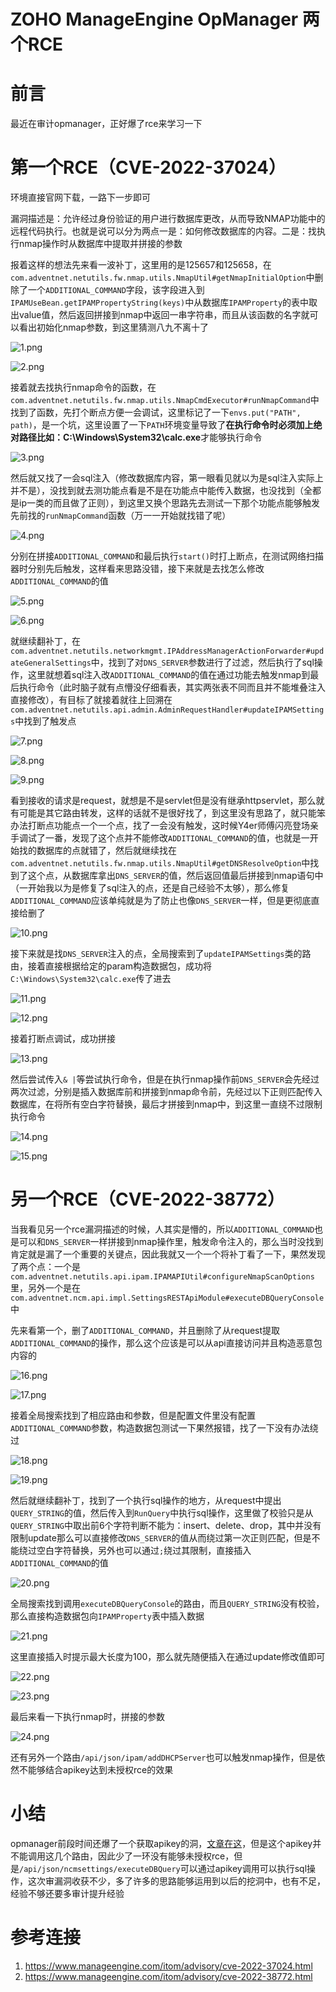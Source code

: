 # ZOHO ManageEngine OpManager 两个RCE


# 前言

最近在审计opmanager，正好爆了rce来学习一下

# 第一个RCE（CVE-2022-37024）

环境直接官网下载，一路下一步即可

漏洞描述是：允许经过身份验证的用户进行数据库更改，从而导致NMAP功能中的远程代码执行。也就是说可以分为两点一是：如何修改数据库的内容。二是：找执行nmap操作时从数据库中提取并拼接的参数

报着这样的想法先来看一波补丁，这里用的是125657和125658，在`com.adventnet.netutils.fw.nmap.utils.NmapUtil#getNmapInitialOption`中删除了一个`ADDITIONAL_COMMAND`字段，该字段进入到`IPAMUseBean.getIPAMPropertyString(keys)`中从数据库`IPAMProperty`的表中取出value值，然后返回拼接到nmap中返回一串字符串，而且从该函数的名字就可以看出初始化nmap参数，到这里猜测八九不离十了

![1.png](https://qiita-image-store.s3.ap-northeast-1.amazonaws.com/0/2513662/957066fa-b05b-8c2d-7e2d-8f396a2aafa4.png)

![2.png](https://qiita-image-store.s3.ap-northeast-1.amazonaws.com/0/2513662/87b6ee22-23c7-cbba-951a-16de3d2f0a9a.png)

接着就去找执行nmap命令的函数，在`com.adventnet.netutils.fw.nmap.utils.NmapCmdExecutor#runNmapCommand`中找到了函数，先打个断点方便一会调试，这里标记了一下`envs.put("PATH", path)`，是一个坑，这里设置了一下`PATH`环境变量导致了**在执行命令时必须加上绝对路径比如：C:\Windows\System32\calc.exe**才能够执行命令

![3.png](https://qiita-image-store.s3.ap-northeast-1.amazonaws.com/0/2513662/380e8d3d-03b4-513d-c281-3696683cbb95.png)

然后就又找了一会sql注入（修改数据库内容，第一眼看见就以为是sql注入实际上并不是），没找到就去测功能点看是不是在功能点中能传入数据，也没找到（全都是ip一类的而且做了正则），到这里又换个思路先去测试一下那个功能点能够触发先前找的`runNmapCommand`函数（万一一开始就找错了呢）

![4.png](https://qiita-image-store.s3.ap-northeast-1.amazonaws.com/0/2513662/adbdfc6d-ad7f-53f3-4fad-f32970bbbef2.png)

分别在拼接`ADDITIONAL_COMMAND`和最后执行`start()`时打上断点，在测试网络扫描器时分别先后触发，这样看来思路没错，接下来就是去找怎么修改`ADDITIONAL_COMMAND`的值

![5.png](https://qiita-image-store.s3.ap-northeast-1.amazonaws.com/0/2513662/ce1ff773-15df-a870-1b69-84af3630244f.png)

![6.png](https://qiita-image-store.s3.ap-northeast-1.amazonaws.com/0/2513662/0bbe5726-8705-3e3e-332a-9878c6da4bc8.png)

就继续翻补丁，在`com.adventnet.netutils.networkmgmt.IPAddressManagerActionForwarder#updateGeneralSettings`中，找到了对`DNS_SERVER`参数进行了过滤，然后执行了sql操作，这里就想着sql注入改`ADDITIONAL_COMMAND`的值在通过功能去触发nmap到最后执行命令（此时脑子就有点懵没仔细看表，其实两张表不同而且并不能堆叠注入直接修改），有目标了就接着就往上回溯在`com.adventnet.netutils.api.admin.AdminRequestHandler#updateIPAMSettings`中找到了触发点

![7.png](https://qiita-image-store.s3.ap-northeast-1.amazonaws.com/0/2513662/5c42e728-1874-3ecd-e422-34f5e614ff58.png)

![8.png](https://qiita-image-store.s3.ap-northeast-1.amazonaws.com/0/2513662/181ebe70-0da4-4d07-25a1-23f6e4cb3e89.png)

![9.png](https://qiita-image-store.s3.ap-northeast-1.amazonaws.com/0/2513662/6b81e4be-8000-5fe4-9b95-13d13b8970dc.png)

看到接收的请求是request，就想是不是servlet但是没有继承httpservlet，那么就有可能是其它路由转发，这样的话就不是很好找了，到这里没有思路了，就只能笨办法打断点功能点一个一个点，找了一会没有触发，这时候Y4er师傅闪亮登场亲手调试了一番，发现了这个点并不能修改`ADDITIONAL_COMMAND`的值，也就是一开始找的数据库的点就错了，然后就继续找在`com.adventnet.netutils.fw.nmap.utils.NmapUtil#getDNSResolveOption`中找到了这个点，从数据库拿出`DNS_SERVER`的值，然后返回值最后拼接到nmap语句中（一开始我以为是修复了sql注入的点，还是自己经验不太够），那么修复`ADDITIONAL_COMMAND`应该单纯就是为了防止也像`DNS_SERVER`一样，但是更彻底直接给删了

![10.png](https://qiita-image-store.s3.ap-northeast-1.amazonaws.com/0/2513662/70d52c81-c8fb-e030-97bc-7fc264a42614.png)

接下来就是找`DNS_SERVER`注入的点，全局搜索到了`updateIPAMSettings`类的路由，接着直接根据给定的param构造数据包，成功将`C:\Windows\System32\calc.exe`传了进去

![11.png](https://qiita-image-store.s3.ap-northeast-1.amazonaws.com/0/2513662/803270de-06af-19f8-5b7d-ac3fd282e0ed.png)

![12.png](https://qiita-image-store.s3.ap-northeast-1.amazonaws.com/0/2513662/e9a06fd4-57db-2655-bb4c-ecf33d0496e3.png)

接着打断点调试，成功拼接

![13.png](https://qiita-image-store.s3.ap-northeast-1.amazonaws.com/0/2513662/a886f0f1-6a2f-5c68-da7a-ee2c23eafb6c.png)

然后尝试传入`& |`等尝试执行命令，但是在执行nmap操作前`DNS_SERVER`会先经过两次过滤，分别是插入数据库前和拼接到nmap命令前，先经过以下正则匹配传入数据库，在将所有空白字符替换，最后才拼接到nmap中，到这里一直绕不过限制执行命令

![14.png](https://qiita-image-store.s3.ap-northeast-1.amazonaws.com/0/2513662/ec656e8d-8c6e-d5a4-1cfc-ea4961e36165.png)

![15.png](https://qiita-image-store.s3.ap-northeast-1.amazonaws.com/0/2513662/27baa3b2-0e1d-e37a-fdd5-cc1f62cc8ebd.png)

# 另一个RCE（CVE-2022-38772）

当我看见另一个rce漏洞描述的时候，人其实是懵的，所以`ADDITIONAL_COMMAND`也是可以和`DNS_SERVER`一样拼接到nmap操作里，触发命令注入的，那么当时没找到肯定就是漏了一个重要的关键点，因此我就又一个一个将补丁看了一下，果然发现了两个点：一个是`com.adventnet.netutils.api.ipam.IPAMAPIUtil#configureNmapScanOptions`里，另外一个是在`com.adventnet.ncm.api.impl.SettingsRESTApiModule#executeDBQueryConsole`中

先来看第一个，删了`ADDITIONAL_COMMAND`，并且删除了从request提取`ADDITIONAL_COMMAND`的操作，那么这个应该是可以从api直接访问并且构造恶意包内容的

![16.png](https://qiita-image-store.s3.ap-northeast-1.amazonaws.com/0/2513662/d2527964-96ca-cbd9-fabb-5c20245a12a4.png)

![17.png](https://qiita-image-store.s3.ap-northeast-1.amazonaws.com/0/2513662/0283773c-f877-3843-3d3b-db9c69fcb2ee.png)

接着全局搜索找到了相应路由和参数，但是配置文件里没有配置`ADDITIONAL_COMMAND`参数，构造数据包测试一下果然报错，找了一下没有办法绕过

![18.png](https://qiita-image-store.s3.ap-northeast-1.amazonaws.com/0/2513662/08b51ac4-6636-80fa-3757-0ec8307d33f7.png)

![19.png](https://qiita-image-store.s3.ap-northeast-1.amazonaws.com/0/2513662/860e3ebf-fc75-9f37-a04c-2a7d29ad623a.png)

然后就继续翻补丁，找到了一个执行sql操作的地方，从request中提出`QUERY_STRING`的值，然后传入到`RunQuery`中执行sql操作，这里做了校验只是从`QUERY_STRING`中取出前6个字符判断不能为：insert、delete、drop，其中并没有限制update那么可以直接修改`DNS_SERVER`的值从而绕过第一次正则匹配，但是不能绕过空白字符替换，另外也可以通过`;`绕过其限制，直接插入`ADDITIONAL_COMMAND`的值

![20.png](https://qiita-image-store.s3.ap-northeast-1.amazonaws.com/0/2513662/7970676b-8af2-963c-2100-0924a2b72201.png)

全局搜索找到调用`executeDBQueryConsole`的路由，而且`QUERY_STRING`没有校验，那么直接构造数据包向`IPAMProperty`表中插入数据

![21.png](https://qiita-image-store.s3.ap-northeast-1.amazonaws.com/0/2513662/7d9e0c80-aa5c-cee8-0e3b-a21a0d4db936.png)

这里直接插入时提示最大长度为100，那么就先随便插入在通过update修改值即可

![22.png](https://qiita-image-store.s3.ap-northeast-1.amazonaws.com/0/2513662/665d6406-00c3-bab9-c5ff-580f3403d0db.png)

![23.png](https://qiita-image-store.s3.ap-northeast-1.amazonaws.com/0/2513662/660a90a5-5f1d-d624-9220-ebbd28d69dbb.png)

最后来看一下执行nmap时，拼接的参数

![24.png](https://qiita-image-store.s3.ap-northeast-1.amazonaws.com/0/2513662/caa5162b-ca2d-bd47-f588-5b0148146e01.png)

还有另外一个路由`/api/json/ipam/addDHCPServer`也可以触发nmap操作，但是依然不能够结合apikey达到未授权rce的效果

# 小结

opmanager前段时间还爆了一个获取apikey的洞，[文章在这](https://y4er.com/posts/cve-2022-36923-manageengine-opmanager-getuserapikey-authentication-bypass/)，但是这个apikey并不能调用这几个路由，因此少了一环没有能够未授权rce，但是`/api/json/ncmsettings/executeDBQuery`可以通过apikey调用可以执行sql操作，这次审漏洞收获不少，多了许多的思路能够运用到以后的挖洞中，也有不足，经验不够还要多审计提升经验
# 参考连接

1. https://www.manageengine.com/itom/advisory/cve-2022-37024.html
2. https://www.manageengine.com/itom/advisory/cve-2022-38772.html


